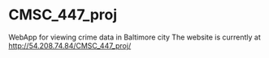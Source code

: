 # CMSC_447_proj
WebApp for viewing crime data in Baltimore city 
The website is currently at http://54.208.74.84/CMSC_447_proj/
